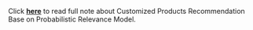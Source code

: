 Click [**here**](https://github.com/PrideLee/Product-Configuration-Recommendation-and-Optimization/raw/master/Customized%20Products%20Recommendation%20Based%20on%20Probabilistic%20Relevance%20Model/Customized%20product%20recommendation%20based%20on%20probabilistic.pdf) to read full note about Customized Products Recommendation Base on Probabilistic Relevance Model.
